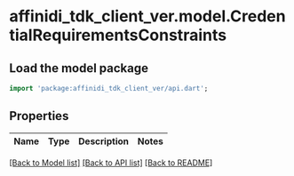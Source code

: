 # affinidi_tdk_client_ver.model.CredentialRequirementsConstraints

## Load the model package

```dart
import 'package:affinidi_tdk_client_ver/api.dart';
```

## Properties

| Name | Type | Description | Notes |
| ---- | ---- | ----------- | ----- |

[[Back to Model list]](../README.md#documentation-for-models) [[Back to API list]](../README.md#documentation-for-api-endpoints) [[Back to README]](../README.md)
